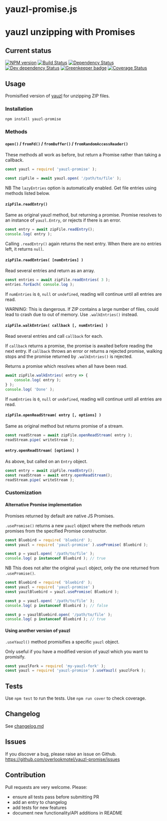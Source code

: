 # yauzl-promise.js

# yauzl unzipping with Promises

## Current status

[![NPM version](https://img.shields.io/npm/v/yauzl-promise.svg)](https://www.npmjs.com/package/yauzl-promise)
[![Build Status](https://img.shields.io/travis/overlookmotel/yauzl-promise/master.svg)](http://travis-ci.org/overlookmotel/yauzl-promise)
[![Dependency Status](https://img.shields.io/david/overlookmotel/yauzl-promise.svg)](https://david-dm.org/overlookmotel/yauzl-promise)
[![Dev dependency Status](https://img.shields.io/david/dev/overlookmotel/yauzl-promise.svg)](https://david-dm.org/overlookmotel/yauzl-promise)
[![Greenkeeper badge](https://badges.greenkeeper.io/overlookmotel/yauzl-promise.svg)](https://greenkeeper.io/)
[![Coverage Status](https://img.shields.io/coveralls/overlookmotel/yauzl-promise/master.svg)](https://coveralls.io/r/overlookmotel/yauzl-promise)

## Usage

Promisified version of [yauzl](https://www.npmjs.com/package/yauzl) for unzipping ZIP files.

### Installation

```
npm install yauzl-promise
```

### Methods

#### `open()` / `fromFd()` / `fromBuffer()` / `fromRandomAccessReader()`

These methods all work as before, but return a Promise rather than taking a callback.

```js
const yauzl = require( 'yauzl-promise' );

const zipFile = await yauzl.open( '/path/to/file' );
```

NB The `lazyEntries` option is automatically enabled. Get file entries using methods listed below.

#### `zipFile.readEntry()`

Same as original yauzl method, but returning a promise. Promise resolves to an instance of `yauzl.Entry`, or rejects if there is an error.

```js
const entry = await zipFile.readEntry();
console.log( entry );
```

Calling `.readEntry()` again returns the next entry. When there are no entries left, it returns `null`.

#### `zipFile.readEntries( [numEntries] )`

Read several entries and return as an array.

```js
const entries = await zipFile.readEntries( 3 );
entries.forEach( console.log );
```

If `numEntries` is `0`, `null` or `undefined`, reading will continue until all entries are read.

WARNING: This is dangerous. If ZIP contains a large number of files, could lead to crash due to out of memory. Use `.walkEntries()` instead.

#### `zipFile.walkEntries( callback [, numEntries] )`

Read several entries and call `callback` for each.

If `callback` returns a promise, the promise is awaited before reading the next entry. If `callback` throws an error or returns a rejected promise, walking stops and the promise returned by `.walkEntries()` is rejected.

Returns a promise which resolves when all have been read.

```js
await zipFile.walkEntries( entry => {
	console.log( entry );
} );
console.log( 'Done' );
```

If `numEntries` is `0`, `null` or `undefined`, reading will continue until all entries are read.

#### `zipFile.openReadStream( entry [, options] )`

Same as original method but returns promise of a stream.

```js
const readStream = await zipFile.openReadStream( entry );
readStream.pipe( writeStream );
```

#### `entry.openReadStream( [options] )`

As above, but called on an `Entry` object.

```js
const entry = await zipFile.readEntry();
const readStream = await entry.openReadStream();
readStream.pipe( writeStream );
```

### Customization

#### Alternative Promise implementation

Promises returned by default are native JS Promises.

`.usePromise()` returns a new `yauzl` object where the methods return promises from the specified Promise constructor.

```js
const Bluebird = require( 'bluebird' );
const yauzl = require( 'yauzl-promise' ).usePromise( Bluebird );

const p = yauzl.open( '/path/to/file' );
console.log( p instanceof Bluebird ); // true
```

NB This does not alter the original `yauzl` object, only the one returned from `.usePromise()`.

```js
const Bluebird = require( 'bluebird' );
const yauzl = require( 'yauzl-promise' )
const yauzlBluebird = yauzl.usePromise( Bluebird );

const p = yauzl.open( '/path/to/file' );
console.log( p instanceof Bluebird ); // false

const p = yauzlBluebird.open( '/path/to/file' );
console.log( p instanceof Bluebird ); // true
```

#### Using another version of yauzl

`.useYauzl()` method promisifies a specific `yauzl` object.

Only useful if you have a modified version of yauzl which you want to promisify.

```js
const yauzlFork = require( 'my-yauzl-fork' );
const yauzl = require( 'yauzl-promise' ).useYauzl( yauzlFork );
```

## Tests

Use `npm test` to run the tests. Use `npm run cover` to check coverage.

## Changelog

See [changelog.md](https://github.com/overlookmotel/yauzl-promise/blob/master/changelog.md)

## Issues

If you discover a bug, please raise an issue on Github. https://github.com/overlookmotel/yauzl-promise/issues

## Contribution

Pull requests are very welcome. Please:

* ensure all tests pass before submitting PR
* add an entry to changelog
* add tests for new features
* document new functionality/API additions in README
